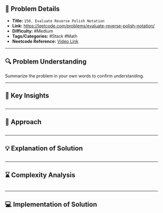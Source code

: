 ## 📝 Problem Details

- **Title:** `150. Evaluate Reverse Polish Notation`
- **Link:** https://leetcode.com/problems/evaluate-reverse-polish-notation/
- **Difficulty:** #Medium 
- **Tags/Categories:** #Stack #Math 
- **Neetcode Reference:** [Video Link](https://www.youtube.com/watch?v=iu0082c4HDE&t)

---

## 🔍 Problem Understanding

Summarize the problem in your own words to confirm understanding.

---

## 🎯 Key Insights

```

```

---

## 🔑 Approach

```

```

---

## 💡 Explanation of Solution

```

```

---

## ⌛ Complexity Analysis

```

```

---
## 💻 Implementation of Solution

```cpp

```